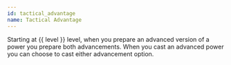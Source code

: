 ```yaml
---
id: tactical_advantage
name: Tactical Advantage
---
```

Starting at {{ level }} level, when you prepare an advanced version of a power you prepare both advancements. When you
cast an advanced power you can choose to cast either advancement option.
